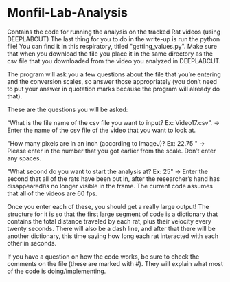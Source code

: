 # Monfil-Lab-Analysis
Contains the code for running the analysis on the tracked Rat videos (using DEEPLABCUT)
The last thing for you to do in the write-up is run the python file! You can find it in this respiratory, titled "getting_values.py". Make sure that when you download the file you place it in the same directory as the csv file that you downloaded from the video you analyzed in DEEPLABCUT. 

The program will ask you a few questions about the file that you’re entering and the conversion scales, so answer those appropriately (you don’t need to put your answer in quotation marks because the program will already do that). 


These are the questions you will be asked:

“What is the file name of the csv file you want to input? Ex: Video17.csv”. → Enter the name of the csv file of the video that you want to look at.

"How many pixels are in an inch (according to ImageJ)? Ex: 22.75 " → Please enter in the number that you got earlier from the scale. Don’t enter any spaces.

"What second do you want to start the analysis at? Ex: 25" → Enter the second that all of the rats have been put in, after the researcher’s hand has disappeared/is no longer visible in the frame. The current code assumes that all of the videos are 60 fps. 


Once you enter each of these, you should get a really large output! The structure for it is so that the first large segment of code is a dictionary that contains the total distance traveled by each rat, plus their velocity every twenty seconds. There will also be a dash line, and after that there will be another dictionary, this time saying how long each rat interacted with each other in seconds. 

If you have a question on how the code works, be sure to check the comments on the file (these are marked with #). They will explain what most of the code is doing/implementing.


